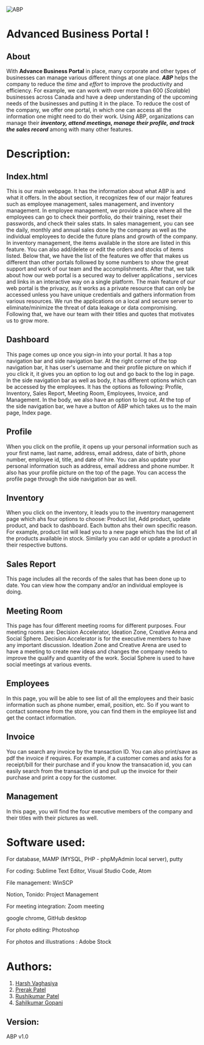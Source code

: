 ﻿![ABP](https://i.ibb.co/9NBgz7y/invoice-logo.png)
# Advanced Business Portal !

## About
With **Advance Business Portal** in place, many corporate and other types of businesses can manage various different things at one place. ***ABP*** helps the company to reduce the *time* and *effort* to improve the productivity and efficiency. For example, we can work with over more than 600 (*Scalable*) businesses across Canada and have a deep understanding of the upcoming needs of the businesses and putting it in the place. To reduce the cost of the company, we offer one portal, in which one can access all the information one might need to do their work. Using ABP, organizations can manage their ***inventory, attend meetings, manage their profile, and track the sales record*** among with many other features.

# Description:

## Index.html

This is our main webpage. It has the information about what ABP is and what it offers. In the about section, it recognizes few of our major features such as employee management, sales management, and inventory management. In employee management, we provide a place where all the employees can go to check their portfolio, do their training, reset their passwords, and check their sales stats. In sales management, you can see the daily, monthly and annual sales done by the company as well as the individual employees to decide the future plans and growth of the company. In inventory management, the items available in the store are listed in this feature. You can also add/delete or edit the orders and stocks of items listed. Below that, we have the list of the features we offer that makes us different than other portals followed by some numbers to show the great support and work of our team and the accomplishments. After that, we talk about how our web portal is a secured way to deliver applications , services and links in an interactive way on a single platform. The main feature of our web portal is the privacy, as it works as a private resource that can only be accessed unless you have unique credentials and gathers information from various resources. We run the applications on a local and secure server to eliminate/minimize the threat of data leakage or data compromising. Following that, we have our team with their titles and quotes that motivates us to grow more.

## Dashboard

This page comes up once you sign-in into your portal. It has a top navigation bar and side navigation bar. At the right corner of the top navigation bar, it has user's username and their profile picture on which if you click it, it gives you an option to log out and go back to the log in page. In the side navigation bar as well as body, it has different options which can be accessed by the employees. It has the options as following: Profile, Inventory, Sales Report, Meeting Room, Employees, Invoice, and Management. In the body, we also have an option to log out. At the top of the side navigation bar, we have a button of ABP which takes us to the main page, Index page.

## Profile

When you click on the profile, it opens up your personal information such as your first name, last name, address, email address, date of birth, phone number, employee id, title, and date of hire. You can also update your personal information such as address, email address and phone number. It also has your profile picture on the top of the page. You can access the profile page through the side navigation bar as well.

## Inventory

When you click on the inventory, it leads you to the inventory management page which ahs four options to choose: Product list, Add product, update product, and back to dashboard. Each button ahs their own specific reason. For example, product list will lead you to a new page which has the list of all the products available in stock. Similarly you can add or update a product in their respective buttons.

## Sales Report

This page includes all the records of the sales that has been done up to date. You can view how the company and/or an individual employee is doing.

## Meeting Room

This page has four different meeting rooms for different purposes. Four meeting rooms are: Decision Accelerator, Ideation Zone, Creative Arena and Social Sphere. Decision Accelerator is for the executive members to have any important discussion. Ideation Zone and Creative Arena are used to have a meeting to create new ideas and changes the company needs to improve the qualify and quantity of the work. Social Sphere is used to have social meetings at various events.

## Employees

In this page, you will be able to see list of all the employees and their basic information such as phone number, email, position, etc. So if you want to contact someone from the store, you can find them in the employee list and get the contact information.

## Invoice

You can search any invoice by the transaction ID. You can also print/save as pdf the invoice if requires. For example, if a customer comes and asks for a receipt/bill for their purchase and if you know the transacation id, you can easily search from the transaction id and pull up the invoice for their purchase and print a copy for the customer.

## Management

In this page, you will find the four executive members of the company and their titles with their pictures as well.


# Software used:


For database, MAMP (MYSQL, PHP - phpMyAdmin local server), putty

For coding: Sublime Text Editor, Visual Studio Code, Atom

File management: WinSCP

Notion, Tonido: Project Management

For meeting integration: Zoom meeting

google chrome, GitHub desktop

For photo editing: Photoshop

For photos and illustrations : Adobe Stock

# Authors:

1. [Harsh Vaghasiya](https://www.instagram.com/vharsh43)
2.  [Prerak Patel](https://www.instagram.com/patelprerak1010)
3.  [Rushikumar Patel](https://www.instagram.com/ruz_patel29)
4.  [Sahilkumar Gopani](https://www.instagram.com/sahil_gopani)

## Version:
ABP v1.0

##
